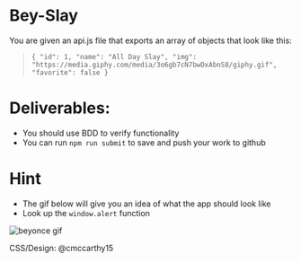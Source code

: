# Bey-Slay

You are given an api.js file that exports an array of objects that look like this:
  > `{ "id": 1, "name": "All Day Slay", "img": "https://media.giphy.com/media/3o6gb7cN7bwDxAbnS8/giphy.gif", "favorite": false }`

# Deliverables:

<!-- - Render a list of all Beyonce images -->

<!-- - When a User clicks on a Beyonce image in `BeyContainer` it should change the `favorite` key of that object to `true`, which should then add that Beyonce to the `Favorites` Container -->

<!-- - When a User clicks on a Beyonce image in the `Favorites` container, it should change the `favorite` key of that object to `false`, which should then remove it from the FavoritesContainer and send an alert saying "I got a hot sauce in my bag, swag" -->

- You should use BDD to verify functionality
- You can run `npm run submit` to save and push your work to github

# Hint

- The gif below will give you an idea of what the app should look like
- Look up the `window.alert` function

![beyonce gif](bey-slay.gif)

CSS/Design: @cmccarthy15
